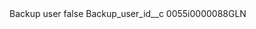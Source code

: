 <?xml version="1.0" encoding="UTF-8"?>
<CustomMetadata xmlns="http://soap.sforce.com/2006/04/metadata" xmlns:xsi="http://www.w3.org/2001/XMLSchema-instance" xmlns:xsd="http://www.w3.org/2001/XMLSchema">
    <label>Backup user</label>
    <protected>false</protected>
    <values>
        <field>Backup_user_id__c</field>
        <value xsi:type="xsd:string">0055i0000088GLN</value>
    </values>
</CustomMetadata>
